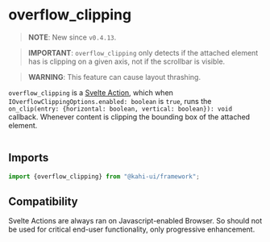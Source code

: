 # overflow_clipping

> **NOTE**: New since `v0.4.13`.

> **IMPORTANT**: `overflow_clipping` only detects if the attached element has is clipping on a given axis, not if the scrollbar is visible.

> **WARNING**: This feature can cause layout thrashing.

`overflow_clipping` is a [Svelte Action](https://svelte.dev/docs#use_action), which when `IOverflowClippingOptions.enabled: boolean` is `true`, runs the `on_clip(entry: {horizontal: boolean, vertical: boolean}): void` callback. Whenever content is clipping the bounding box of the attached element.

```svelte {title="overflow_clipping Preview" mode="repl"}

```

## Imports

```javascript {title="overflow_clipping Imports"}
import {overflow_clipping} from "@kahi-ui/framework";
```

## Compatibility

Svelte Actions are always ran on Javascript-enabled Browser. So should not be used for critical end-user functionality, only progressive enhancement.
